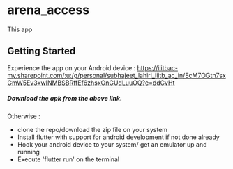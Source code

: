 # arena_access

This app 

## Getting Started

Experience the app on your Android device : 
https://iiitbac-my.sharepoint.com/:u:/g/personal/subhajeet_lahiri_iiitb_ac_in/EcM7OGtn7sxGmW5Ev3xwINMBSBRffEf6zhsxOnGUdLuuOQ?e=ddCvHt
##### Download the apk from the above link.

Otherwise : 
- clone the repo/download the zip file on your system
- Install flutter with support for android development if not done already
- Hook your android device to your system/ get an emulator up and running
- Execute 'flutter run' on the terminal


